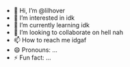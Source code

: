 - 👋 Hi, I’m @lilhover
- 👀 I’m interested in idk
- 🌱 I’m currently learning idk
- 💞️ I’m looking to collaborate on hell nah
- 📫 How to reach me idgaf
- 😄 Pronouns: ...
- ⚡ Fun fact: ...
<!---
lilhover/lilhover is a ✨ special ✨ repository because its `README.md` (this file) appears on your GitHub profile.
You can click the Preview link to take a look at your changes.
--->
